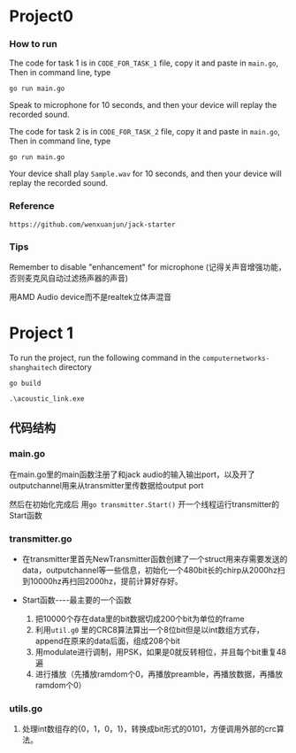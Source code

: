 # Project0
### How to run
The code for task 1 is in `CODE_FOR_TASK_1` file, copy it and paste in `main.go`, Then in command line, type
```
go run main.go
```
Speak to microphone for 10 seconds, and then your device will replay the recorded sound.

The code for task 2 is in `CODE_FOR_TASK_2` file, copy it and paste in `main.go`, Then in command line, type
```
go run main.go
```
Your device shall play `Sample.wav` for 10 seconds, and then your device will replay the recorded sound.

### Reference
`https://github.com/wenxuanjun/jack-starter`

### Tips
Remember to disable "enhancement" for microphone (记得关声音增强功能，否则麦克风自动过滤扬声器的声音)

用AMD Audio device而不是realtek立体声混音

# Project 1
To run the project, run the following command in the `computernetworks-shanghaitech` directory
```
go build
```
```
.\acoustic_link.exe
```
## 代码结构
### main.go
在main.go里的main函数注册了和jack audio的输入输出port，以及开了outputchannel用来从transmitter里传数据给output port

然后在初始化完成后 用```go transmitter.Start()``` 开一个线程运行transmitter的Start函数
### transmitter.go
- 在transmitter里首先NewTransmitter函数创建了一个struct用来存需要发送的data，outputchannel等一些信息，初始化一个480bit长的chirp从2000hz扫到10000hz再扫回2000hz，提前计算好存好。

- Start函数----最主要的一个函数

    1. 把10000个存在data里的bit数据切成200个bit为单位的frame
    2. 利用`util.g0` 里的CRC8算法算出一个8位bit但是以int数组方式存，append在原来的data后面，组成208个bit
    3. 用modulate进行调制，用PSK，如果是0就反转相位，并且每个bit重复48遍
    4. 进行播放（先播放ramdom个0，再播放preamble，再播放数据，再播放ramdom个0）
### utils.go 
1. 处理int数组存的{0，1，0，1}，转换成bit形式的0101，方便调用外部的crc算法。




